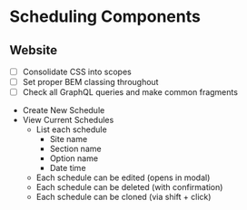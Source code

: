 # Scheduling Components

## Website

- [ ] Consolidate CSS into scopes
- [ ] Set proper BEM classing throughout
- [ ] Check all GraphQL queries and make common fragments

- Create New Schedule
- View Current Schedules
  - List each schedule
    - Site name
    - Section name
    - Option name
    - Date time
  - Each schedule can be edited (opens in modal)
  - Each schedule can be deleted (with confirmation)
  - Each schedule can be cloned (via shift + click)
